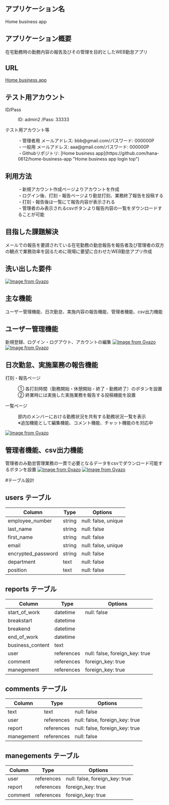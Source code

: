 ## アプリケーション名
 Home business app

## アプリケーション概要
  在宅勤務時の勤務内容の報告及びその管理を目的としたWEB勤怠アプリ

## URL
 [Home business app](URL "Home business app login top")

## テスト用アカウント	

  <dl>ID/Pass</dl>
    <dd>ID: admin2 /Pass: 33333</dd>
    <dd></dd>
  <dl>テスト用アカウント等</dl>
    <dd>・管理者用 メールアドレス: bbb@gmail.com/パスワード: 000000P</dd>
    <dd>・一般用   メールアドレス: aaa@gmail.com/パスワード: 000000P</dd>
    <dd>・Githubリポジトリ: [Home business app](https://github.com/hana-0612/home-business-app "Home business app login top")</dd>

## 利用方法
  <dd>・新規アカウント作成ページよりアカウントを作成</dd>
  <dd>・ログイン後、打刻・報告ページより勤怠打刻、業務終了報告を投稿する</dd>
  <dd>・打刻・報告後は一覧にて報告内容が表示される
  <dd>・管理者のみ表示されるcsvボタンより報告内容の一覧をダウンロードすることが可能</dd>

## 目指した課題解決	
  メールでの報告を要請されている在宅勤務の勤怠報告を報告者及び管理者の双方の観点で業務効率を図るために現場に要望に合わせたWEB勤怠アプリ作成

## 洗い出した要件	
  [![Image from Gyazo](https://i.gyazo.com/6e16857e00ba34916e604978c6e7d7fb.png)](https://gyazo.com/6e16857e00ba34916e604978c6e7d7fb)

## 主な機能
 ユーザー管理機能、日次勤怠、実施内容の報告機能、管理者機能、csv出力機能

## ユーザー管理機能
  新規登録、ログイン・ログアウト、アカウントの編集
[![Image from Gyazo](https://i.gyazo.com/c76048392aae3d1426dfd02ed3599a3e.gif)](https://gyazo.com/c76048392aae3d1426dfd02ed3599a3e)
[![Image from Gyazo](https://i.gyazo.com/0b470d17261a87c646de16761255f65b.gif)](https://gyazo.com/0b470d17261a87c646de16761255f65b)

## 日次勤怠、実施業務の報告機能
  <dl>打刻・報告ページ</dl>
    <dd>① 各打刻時間（勤務開始・休憩開始・終了・勤務終了）のボタンを設置</dd> 
    <dd>② 終業時には実施した実施業務を報告する投稿機能を設置</dd>
  
  <dl>一覧ページ</dl>
    <dd></dd>
    <dd>部内のメンバーにおける勤務状況を共有する勤務状況一覧を表示</dd>
    <dd>※追加機能として編集機能、コメント機能、チャット機能のを対応中</dd>

[![Image from Gyazo](https://i.gyazo.com/cd2547e24b6d4a7a643fe8e8d11f9b54.gif)](https://gyazo.com/cd2547e24b6d4a7a643fe8e8d11f9b54)

## 管理者機能、csv出力機能
  管理者のみ勤怠管理業務の一貫で必要となるデータをcsvでダウンロード可能するボタンを設置
  [![Image from Gyazo](https://i.gyazo.com/89b74704a5691b4739089447546a5fa0.gif)](https://gyazo.com/89b74704a5691b4739089447546a5fa0)
  [![Image from Gyazo](https://i.gyazo.com/d02828bbfba46b80d9b679bc5a3a18b5.gif)](https://gyazo.com/d02828bbfba46b80d9b679bc5a3a18b5)


#テーブル設計

## users テーブル

| Column             | Type    | Options             |
| ------------------ | ------- | ------------------- |
| employee_number    | string  | null: false, unique |
| last_name          | string  | null: false         |
| first_name         | string  | null: false         |
| email              | string  | null: false, unique |
| encrypted_password | string  | null: false         |
| department         | text    | null: false         |
| position           | text    | null: false         |

## reports テーブル

| Column           | Type       | Options                        |
| ---------------- | ---------- | ------------------------------ |
| start_of_work    | datetime   | null: false                    |
| breakstart       | datetime   |                                |
| breakend         | datetime   |                                |
| end_of_work      | datetime   |                                |
| business_content | text       |                                |
| user             | references | null: false, foreign_key: true |
| comment          | references | foreign_key: true              |
| manegement       | references | foreign_key: true              |

## comments テーブル

| Column     | Type       | Options                        |
| ---------- | ---------- | ------------------------------ |
| text       | text       | null: false                    |
| user       | references | null: false, foreign_key: true |
| report     | references | null: false, foreign_key: true |
| manegement | references | null: false                    |

## manegements テーブル

| Column     | Type       | Options                        |
| ---------- | ---------- | ------------------------------ |
| user       | references | null: false, foreign_key: true |
| report     | references | foreign_key: true              |
| comment    | references | foreign_key: true              |